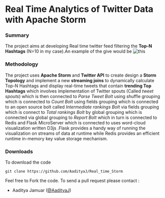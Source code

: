 Real Time Analytics of Twitter Data with Apache Storm
==========================================================
### Summary
The project aims at developing Real time twitter feed filtering the __Top-N Hashtags__ (N=10 in my case).An example of the give would be ![this](www.aadityajamuar.net/selfplots/twitter-rt.png)</br>
### Methodology
The project uses __Apache Storm__ and __Twitter API__ to create design a __Storm Topology__ and implement a new __streaming joins__ to dynamically calculate Top-N Hashtags and display real-time tweets that contain __trending Top Hashtags__ which involves implementation of Twitter spouts (Called *tweet spouts*) which is then connected to *Parse Tweet Bolt* using shuffle grouping which is connected to *Count Bolt* using fields grouping which is connected to an open source bolt called *Intermediate rankings Bolt* via fields grouping which is connect to *Total rankings Bolt* by global grouping which is connected via global grouping to *Report Bolt* which in turn is connected to Redis and Flask MicroServer which is connected to uses word-cloud visualization written D3js .Flask provides a handy way of running the visualization on streams of data at runtime while Redis provides an efficient runtime in-memory key value storage mechanism.
### Downloads
To download the code
```
git clone https://github.com/AadityaJ/Real_time_Storm
```
Feel free to Fork the code.
To send a pull request please contact :
* Aaditya Jamuar ([@AadityaJ](https://github.com/AadityaJ))   
